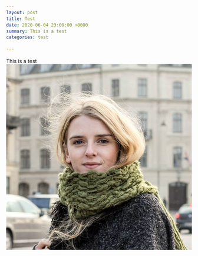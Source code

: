 ```yaml
---
layout: post
title: Test
date: 2020-06-04 23:00:00 +0000
summary: This is a test
categories: test

---
```

This is a test![](/images/bec.jpg)